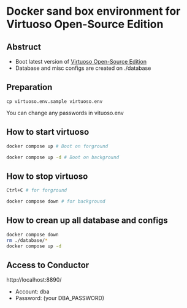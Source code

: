 # Docker sand box environment for Virtuoso Open-Source Edition

## Abstruct

- Boot latest version of [Virtuoso Open-Source Edition](https://vos.openlinksw.com/owiki/wiki/VOS)
- Database and misc configs are created on ./database

## Preparation

```
cp virtuoso.env.sample virtuoso.env
```

You can change any passwords in vituoso.env

## How to start virtuoso

```bash
docker compose up # Boot on forground
```

```bash
docker compose up -d # Boot on background
```

## How to stop virtuoso

```bash
Ctrl+C # for forground
```

```bash
docker compose down # for background
```

## How to crean up all database and configs

```bash
docker compose down
rm ./database/*
docker compose up -d
```

## Access to Conductor

http://localhost:8890/

- Account: dba
- Password: (your DBA_PASSWORD)
